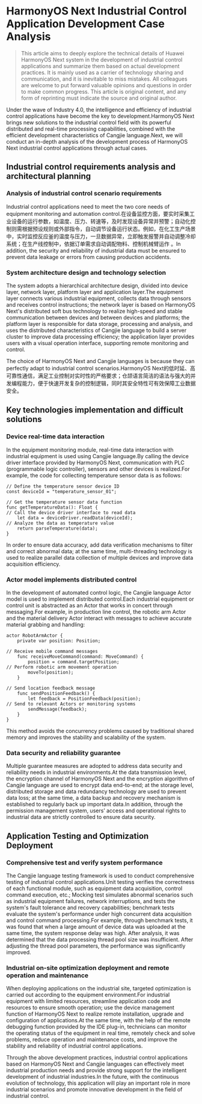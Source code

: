 # HarmonyOS Next Industrial Control Application Development Case Analysis
> This article aims to deeply explore the technical details of Huawei HarmonyOS Next system in the development of industrial control applications and summarize them based on actual development practices.
It is mainly used as a carrier of technology sharing and communication, and it is inevitable to miss mistakes. All colleagues are welcome to put forward valuable opinions and questions in order to make common progress.
This article is original content, and any form of reprinting must indicate the source and original author.

Under the wave of Industry 4.0, the intelligence and efficiency of industrial control applications have become the key to development.HarmonyOS Next brings new solutions to the industrial control field with its powerful distributed and real-time processing capabilities, combined with the efficient development characteristics of Cangjie language.Next, we will conduct an in-depth analysis of the development process of HarmonyOS Next industrial control applications through actual cases.

## Industrial control requirements analysis and architectural planning
### Analysis of industrial control scenario requirements
Industrial control applications need to meet the two core needs of equipment monitoring and automation control.在设备监控方面，要实时采集工业设备的运行参数，如温度、压力、转速等，及时发现设备异常并预警；自动化控制则需根据预设规则或外部指令，自动调节设备运行状态。例如，在化工生产场景中，实时监控反应釜的温度与压力，一旦数据异常，立即触发报警并自动调整冷却系统；在生产线控制中，依据订单需求自动调配物料、控制机械臂运作 。In addition, the security and reliability of industrial data must be ensured to prevent data leakage or errors from causing production accidents.

### System architecture design and technology selection
The system adopts a hierarchical architecture design, divided into device layer, network layer, platform layer and application layer.The equipment layer connects various industrial equipment, collects data through sensors and receives control instructions; the network layer is based on HarmonyOS Next's distributed soft bus technology to realize high-speed and stable communication between devices and between devices and platforms; the platform layer is responsible for data storage, processing and analysis, and uses the distributed characteristics of Cangjie language to build a server cluster to improve data processing efficiency; the application layer provides users with a visual operation interface, supporting remote monitoring and control.

The choice of HarmonyOS Next and Cangjie languages ​​is because they can perfectly adapt to industrial control scenarios.HarmonyOS Next的低时延、高可靠性通信，满足工业控制对实时性的严格要求；仓颉语言简洁的语法与强大的并发编程能力，便于快速开发复杂的控制逻辑，同时其安全特性可有效保障工业数据安全。

## Key technologies implementation and difficult solutions
### Device real-time data interaction
In the equipment monitoring module, real-time data interaction with industrial equipment is used using Cangjie language.By calling the device driver interface provided by HarmonyOS Next, communication with PLC (programmable logic controller), sensors and other devices is realized.For example, the code for collecting temperature sensor data is as follows:
```cj
// Define the temperature sensor device ID
const deviceId = "temperature_sensor_01";

// Get the temperature sensor data function
func getTemperatureData(): Float {
// Call the device driver interface to read data
    let data = deviceDriver.readData(deviceId);
// Analyze the data as temperature value
    return parseTemperature(data);
}
```
In order to ensure data accuracy, add data verification mechanisms to filter and correct abnormal data; at the same time, multi-threading technology is used to realize parallel data collection of multiple devices and improve data acquisition efficiency.

### Actor model implements distributed control
In the development of automated control logic, the Cangjie language Actor model is used to implement distributed control.Each industrial equipment or control unit is abstracted as an Actor that works in concert through messaging.For example, in production line control, the robotic arm Actor and the material delivery Actor interact with messages to achieve accurate material grabbing and handling:
```cj
actor RobotArmActor {
    private var position: Position;

// Receive mobile command messages
    func receiveMoveCommand(command: MoveCommand) {
        position = command.targetPosition;
// Perform robotic arm movement operation
        moveTo(position);
    }

// Send location feedback message
    func sendPositionFeedback() {
        let feedback = PositionFeedback(position);
// Send to relevant Actors or monitoring systems
        sendMessage(feedback);
    }
}
```
This method avoids the concurrency problems caused by traditional shared memory and improves the stability and scalability of the system.

### Data security and reliability guarantee
Multiple guarantee measures are adopted to address data security and reliability needs in industrial environments.At the data transmission level, the encryption channel of HarmonyOS Next and the encryption algorithm of Cangjie language are used to encrypt data end-to-end; at the storage level, distributed storage and data redundancy technology are used to prevent data loss; at the same time, a data backup and recovery mechanism is established to regularly back up important data.In addition, through the permission management system, users’ access and operational rights to industrial data are strictly controlled to ensure data security.

## Application Testing and Optimization Deployment
### Comprehensive test and verify system performance
The Cangjie language testing framework is used to conduct comprehensive testing of industrial control applications.Unit testing verifies the correctness of each functional module, such as equipment data acquisition, control command execution, etc.; Mocking test simulates abnormal scenarios such as industrial equipment failures, network interruptions, and tests the system's fault tolerance and recovery capabilities; benchmark tests evaluate the system's performance under high concurrent data acquisition and control command processing.For example, through benchmark tests, it was found that when a large amount of device data was uploaded at the same time, the system response delay was high. After analysis, it was determined that the data processing thread pool size was insufficient. After adjusting the thread pool parameters, the performance was significantly improved.

### Industrial on-site optimization deployment and remote operation and maintenance
When deploying applications on the industrial site, targeted optimization is carried out according to the equipment environment.For industrial equipment with limited resources, streamline application code and resources to ensure smooth operation; use the device management function of HarmonyOS Next to realize remote installation, upgrade and configuration of applications.At the same time, with the help of the remote debugging function provided by the IDE plug-in, technicians can monitor the operating status of the equipment in real time, remotely check and solve problems, reduce operation and maintenance costs, and improve the stability and reliability of industrial control applications.

Through the above development practices, industrial control applications based on HarmonyOS Next and Cangjie languages ​​can effectively meet industrial production needs and provide strong support for the intelligent development of industrial industries.In the future, with the continuous evolution of technology, this application will play an important role in more industrial scenarios and promote innovative development in the field of industrial control.
